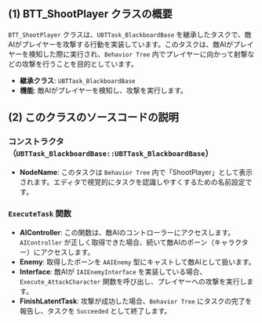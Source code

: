 ## (1) BTT_ShootPlayer クラスの概要

`BTT_ShootPlayer` クラスは、`UBTTask_BlackboardBase` を継承したタスクで、敵AIがプレイヤーを攻撃する行動を実装しています。このタスクは、敵AIがプレイヤーを検知した際に実行され、`Behavior Tree` 内でプレイヤーに向かって射撃などの攻撃を行うことを目的としています。

- **継承クラス**: `UBTTask_BlackboardBase`
- **機能**: 敵AIがプレイヤーを検知し、攻撃を実行します。

## (2) このクラスのソースコードの説明

### コンストラクタ（`UBTTask_BlackboardBase::UBTTask_BlackboardBase`）
- **NodeName**: このタスクは `Behavior Tree` 内で「ShootPlayer」として表示されます。エディタで視覚的にタスクを認識しやすくするための名前設定です。

### `ExecuteTask` 関数
- **AIController**: この関数は、敵AIのコントローラーにアクセスします。`AIController` が正しく取得できた場合、続いて敵AIのポーン（キャラクター）にアクセスします。
- **Enemy**: 取得したポーンを `AAIEnemy` 型にキャストして敵AIとして扱います。
- **Interface**: 敵AIが `IAIEnemyInterface` を実装している場合、`Execute_AttackCharacter` 関数を呼び出し、プレイヤーへの攻撃を実行します。
- **FinishLatentTask**: 攻撃が成功した場合、`Behavior Tree` にタスクの完了を報告し、タスクを `Succeeded` として終了します。